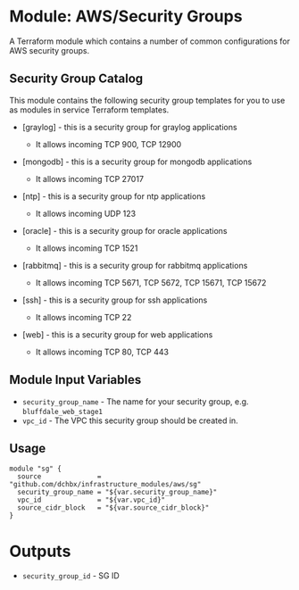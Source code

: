 Module: AWS/Security Groups
===========================

A Terraform module which contains a number of common configurations for AWS security groups.


Security Group Catalog
----------------------

This module contains the following security group templates for you to use as modules in service Terraform templates.


- [graylog] - this is a security group for graylog applications
    - It allows incoming TCP 900, TCP 12900

- [mongodb] - this is a security group for mongodb applications
    - It allows incoming TCP 27017

- [ntp] - this is a security group for ntp applications
    - It allows incoming UDP 123

- [oracle] - this is a security group for oracle applications
    - It allows incoming TCP 1521

- [rabbitmq] - this is a security group for rabbitmq applications
    - It allows incoming TCP 5671, TCP 5672, TCP 15671, TCP 15672

- [ssh] - this is a security group for ssh applications
    - It allows incoming TCP 22

- [web] - this is a security group for web applications
    - It allows incoming TCP 80, TCP 443


Module Input Variables
----------------------

- `security_group_name` - The name for your security group, e.g. `bluffdale_web_stage1`
- `vpc_id`              - The VPC this security group should be created in.

Usage
-----

```hcl
module "sg" {
  source              = "github.com/dchbx/infrastructure_modules/aws/sg"
  security_group_name = "${var.security_group_name}"
  vpc_id              = "${var.vpc_id}"
  source_cidr_block   = "${var.source_cidr_block}"
}
```

Outputs
=======

- `security_group_id` - SG ID

